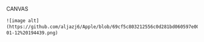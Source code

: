 CANVAS

    ![image alt](https://github.com/aljazj6/Apple/blob/69cf5c803212556c0d281bd060597e0020dd7dc8/Screenshot%202025-01-12%20194439.png)
